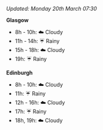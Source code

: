 *Updated: Monday 20th March 07:30*

**Glasgow**

* 8h - 10h: :cloud: Cloudy
* 11h - 14h: :umbrella: Rainy
* 15h - 18h: :cloud: Cloudy
* 19h: :umbrella: Rainy

**Edinburgh**

* 8h - 10h: :cloud: Cloudy
* 11h: :umbrella: Rainy
* 12h - 16h: :cloud: Cloudy
* 17h: :umbrella: Rainy
* 18h, 19h: :cloud: Cloudy
